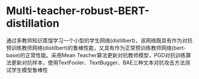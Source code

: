 # Multi-teacher-robust-BERT-distillation
通过多教师知识蒸馏学习一个小型的学生网络(distilbert)，该网络既具有作为对抗预训练教师网络(distilbert)的鲁棒性能，又具有作为正常预训练教师网络(bert-base)的正常性能。采用Mean Teacher算法更新对抗教师模型，PGD对抗训练算法更新对抗样本，使用TextFooler、TextBugger、BAE三种文本对抗攻击方法测试学生模型鲁棒性
